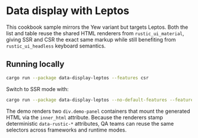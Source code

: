# Data display with Leptos

This cookbook sample mirrors the Yew variant but targets Leptos. Both the list
and table reuse the shared HTML renderers from `rustic_ui_material`, giving SSR and
CSR the exact same markup while still benefiting from `rustic_ui_headless` keyboard
semantics.

## Running locally

```bash
cargo run --package data-display-leptos --features csr
```

Switch to SSR mode with:

```bash
cargo run --package data-display-leptos --no-default-features --features ssr
```

The demo renders two `div.demo-panel` containers that mount the generated HTML
via the `inner_html` attribute. Because the renderers stamp deterministic
`data-rustic-*` attributes, QA teams can reuse the same selectors across
frameworks and runtime modes.
